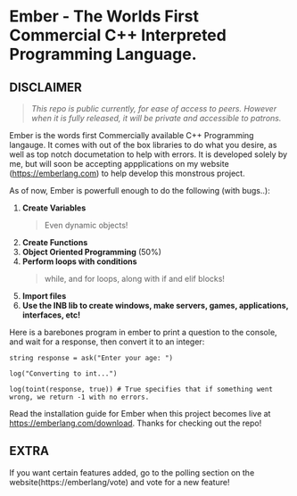 # **Ember - The Worlds First Commercial C++ Interpreted Programming Language.**

## **DISCLAIMER**
> *This repo is public currently, for ease of access to peers. However when it is fully released, it will be private and accessible to patrons.*

Ember is the words first Commercially available C++ Programming langauge. It comes with out of the box libraries to do what you desire, as well as top notch documetation to help with errors. It is developed solely by me, but will soon be accepting appplications on my website (https://emberlang.com) to help develop this monstrous project.

As of now, Ember is powerfull enough to do the following (with bugs..):

1. **Create Variables**
    > Even dynamic objects!
2. **Create Functions**
3. **Object Oriented Programming** (50%)
4. **Perform loops with conditions**
    > while, and for loops, along with if and elif blocks!
5. **Import files**
6. **Use the INB lib to create windows, make servers, games, applications, interfaces, etc!**

Here is a barebones program in ember to print a question to the console, and wait for a response, then convert it to an integer:

```
string response = ask("Enter your age: ")

log("Converting to int...")

log(toint(response, true)) # True specifies that if something went wrong, we return -1 with no errors.
```


Read the installation guide for Ember when this project becomes live at https://emberlang.com/download. Thanks for checking out the repo!

## EXTRA
If you want certain features added, go to the polling section on the website(https://emberlang/vote) and vote for a new feature!

